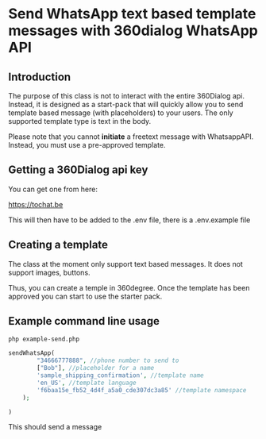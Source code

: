 # Send WhatsApp text based template messages with 360dialog WhatsApp API

## Introduction

The purpose of this class is not to interact with the entire 360Dialog api. Instead, it is designed as a start-pack that
will quickly allow you to send template based message (with placeholders) to your users. The only supported template type is text in the body.

Please note that you cannot **initiate** a freetext message with WhatsappAPI. Instead, you must use a pre-approved
template.

## Getting a 360Dialog api key

You can get one from here:

https://tochat.be

This will then have to be added to the .env file, there is a .env.example file

## Creating a template

The class at the moment only support text based messages. It does not support images, buttons.

Thus, you can create a temple in 360degree. Once the template has been approved you can start to use the starter pack.

## Example command line usage

```
php example-send.php
```

```php
sendWhatsApp(
        "34666777888", //phone number to send to
        ["Bob"], //placeholder for a name
        'sample_shipping_confirmation', //template name
        'en_US', //template language
        'f6baa15e_fb52_4d4f_a5a0_cde307dc3a85' //template namespace
    );

)
```
This should send a message 









